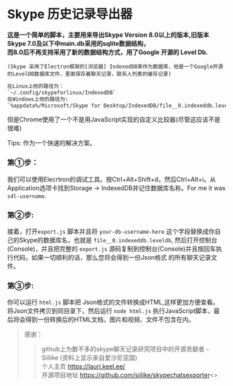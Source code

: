 
# Skype 历史记录导出器

**这是一个简单的脚本，主要用来导出Skype Version 8.0以上的版本,旧版本Skype 7.0及以下中main.db采用的sqlite数据结构，  
而8.0后不再支持采用了新的数据结构方式，用了Google 开源的 Level Db.**

`(Skype 采用了Electron框架的[浏览器] IndexedDB来作为数据库，他是一个Google开源的LevelDB数据库文件，里面保存着聊天记录，联系人列表的缓存记录)`
```bash
在Linux上他的路径为：
`~/.config/skypeforlinux/IndexedDB`
在Windows上他的路径为:
`%appdata%/Microsoft/Skype for Desktop/IndexedDB/file__0.indexeddb.leveldb`
```

但是Chrome使用了一个不是用JavaScript实现的自定义比较器(尽管这应该不是很难)


Tips:
作为一个快速的解决方案。

### 第①步：
我们可以使用Elecrtron的调试工具。按Ctrl+Alt+Shift+d，然后Ctrl+Alt+i。从Application选项卡找到Storage -> IndexedDB并记住数据库名称。For me it was `s4l-username`.

### 第②步:
接着，打开`export.js` 脚本并且将 `your-db-username-here` 这个字段替换成你自己的Skype的数据库名，也就是 `file__0.indexeddb.leveldb`,
然后打开控制台(Console)，并且把完整的 `export.js` 源码复制到控制台(Console)并且按回车执行代码，如果一切顺利的话，那么您将会得到一份Json格式
的所有聊天记录文件。

### 第③步:
你可以运行 `html.js` 脚本把 Json格式的文件转换成HTML,这样更加方便查看。
将Json文件拷贝到同目录下，然后运行 `node html.js` 执行JavaScript脚本，最后将会得到一份转换后的HTML文档，图片和视频、文件不包含在内。

> 感谢：
>> github上为数不多的skype聊天记录研究项目中的开源贡献者 - Siilike (资料上显示来自爱沙尼亚国)<br>
>> 个人主页 https://lauri.keel.ee/<br>
>> 开源项目地址 https://github.com/siilike/skypechatsexporter<>